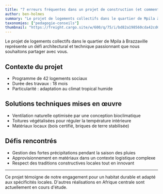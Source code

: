 ```yaml
---
title: "7 erreurs fréquentes dans un projet de construction (et comment les éviter)"
author: ben-holmes
summary: "Le projet de logements collectifs dans le quartier de Mpila à Brazzaville représente un défi architectural et technique passionnant que nous souhaitons partager avec vous."
taxonomies: ["pedagogie-conseils"]
thumbnail: "https://freight.cargo.site/w/600/q/75/i/bd82a198560cda42cd619aae69c2352379127a47c9382b4f3fda04384d39f692/Screen-Shot-2023-07-31-at-4.57.19-PM.png"
---
```


Le projet de logements collectifs dans le quartier de Mpila à Brazzaville représente un défi architectural et technique passionnant que nous souhaitons partager avec vous.

## Contexte du projet

- Programme de 42 logements sociaux
- Durée des travaux : 18 mois
- Particularité : adaptation au climat tropical humide

## Solutions techniques mises en œuvre

- Ventilation naturelle optimisée par une conception bioclimatique
- Toitures végétalisées pour réguler la température intérieure
- Matériaux locaux (bois certifié, briques de terre stabilisée)

## Défis rencontrés

- Gestion des fortes précipitations pendant la saison des pluies
- Approvisionnement en matériaux dans un contexte logistique complexe
- Respect des traditions constructives locales tout en innovant

---

Ce projet témoigne de notre engagement pour un habitat durable et adapté aux spécificités locales. D'autres réalisations en Afrique centrale sont actuellement en cours d'étude.
